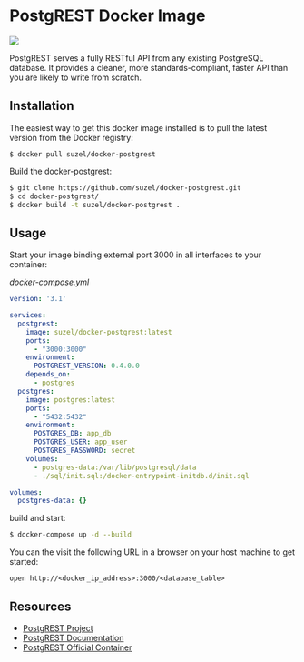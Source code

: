# PostgREST Docker Image

[![](https://img.shields.io/badge/Docker%20Hub-%E2%86%92-blue.svg)](https://hub.docker.com/r/suzel/docker-postgrest/ "Go to Docker Hub")

PostgREST serves a fully RESTful API from any existing PostgreSQL database.
It provides a cleaner, more standards-compliant, faster API than you are likely to write from scratch.

## Installation

The easiest way to get this docker image installed is to pull the latest version from the Docker registry:

```
$ docker pull suzel/docker-postgrest
```

Build the docker-postgrest:

```sh
$ git clone https://github.com/suzel/docker-postgrest.git
$ cd docker-postgrest/
$ docker build -t suzel/docker-postgrest .
```

## Usage

Start your image binding external port 3000 in all interfaces to your container:

*docker-compose.yml*
```yml
version: '3.1'

services:
  postgrest:
    image: suzel/docker-postgrest:latest
    ports:
      - "3000:3000"
    environment:
      POSTGREST_VERSION: 0.4.0.0
    depends_on:
      - postgres
  postgres:
    image: postgres:latest
    ports:
      - "5432:5432"
    environment:
      POSTGRES_DB: app_db
      POSTGRES_USER: app_user
      POSTGRES_PASSWORD: secret
    volumes:
      - postgres-data:/var/lib/postgresql/data
      - ./sql/init.sql:/docker-entrypoint-initdb.d/init.sql

volumes:
  postgres-data: {}
```

build and start:

```sh
$ docker-compose up -d --build
```

You can the visit the following URL in a browser on your host machine to get started:
```
open http://<docker_ip_address>:3000/<database_table>
```

## Resources

* [PostgREST Project](http://postgrest.com)
* [PostgREST Documentation](https://github.com/begriffs/postgrest)
* [PostgREST Official Container](https://hub.docker.com/r/begriffs/postgrest)